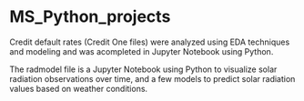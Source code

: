 # MS_Python_projects

Credit default rates (Credit One files) were analyzed using EDA techniques and modeling and was acompleted in Jupyter Notebook using Python.

The radmodel file is a Jupyter Notebook using Python to visualize solar radiation observations over time, and a few models to predict solar radiation values based on weather conditions.
